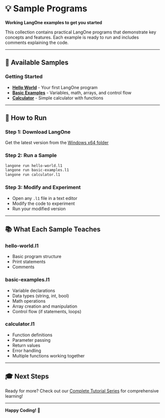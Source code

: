 # 💡 Sample Programs

**Working LangOne examples to get you started**

This collection contains practical LangOne programs that demonstrate key concepts and features. Each example is ready to run and includes comments explaining the code.

---

## 📁 **Available Samples**

### **Getting Started**
- **[Hello World](hello-world.l1)** - Your first LangOne program
- **[Basic Examples](basic-examples.l1)** - Variables, math, arrays, and control flow
- **[Calculator](calculator.l1)** - Simple calculator with functions

---

## 🚀 **How to Run**

### **Step 1: Download LangOne**
Get the latest version from the [Windows x64 folder](../windows-x64/README.md)

### **Step 2: Run a Sample**
```bash
langone run hello-world.l1
langone run basic-examples.l1
langone run calculator.l1
```

### **Step 3: Modify and Experiment**
- Open any `.l1` file in a text editor
- Modify the code to experiment
- Run your modified version

---

## 📚 **What Each Sample Teaches**

### **hello-world.l1**
- Basic program structure
- Print statements
- Comments

### **basic-examples.l1**
- Variable declarations
- Data types (string, int, bool)
- Math operations
- Array creation and manipulation
- Control flow (if statements, loops)

### **calculator.l1**
- Function definitions
- Parameter passing
- Return values
- Error handling
- Multiple functions working together

---

## 🎓 **Next Steps**

Ready for more? Check out our [Complete Tutorial Series](../tutorials/README.md) for comprehensive learning!

---

**Happy Coding! 🌟**

